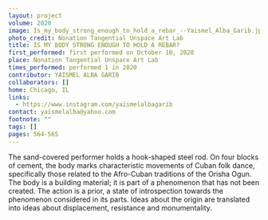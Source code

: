```yaml
---
layout: project
volume: 2020
image: Is_my_body_strong_enough_to_hold_a_rebar_--Yaismel_Alba_Garib.jpg
photo_credit: Nonation Tangential Unspace Art Lab
title: IS MY BODY STRONG ENOUGH TO HOLD A REBAR?
first_performed: first performed on October 10, 2020
place: Nonation Tangential Unspace Art Lab
times_performed: performed 1 in 2020
contributor: YAISMEL ALBA GARIB
collaborators: []
home: Chicago, IL
links:
  - https://www.instagram.com/yaismelalbagarib
contact: yaismelalba@yahoo.com
footnote: ""
tags: []
pages: 564-565
---
```


The sand-covered performer holds a hook-shaped steel rod. On four blocks of cement, the body marks characteristic movements of Cuban folk dance, specifically those related to the Afro-Cuban traditions of the Orisha Ogun. The body is a building material; it is part of a phenomenon that has not been created. The action is a prior, a state of introspection towards the phenomenon considered in its parts. Ideas about the origin are translated into ideas about displacement, resistance and monumentality.
